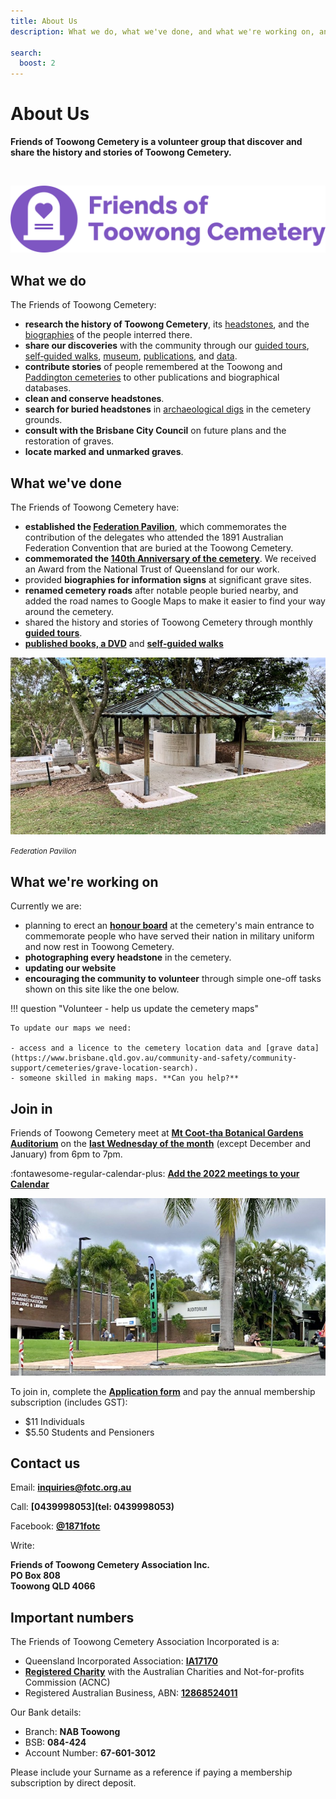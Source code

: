 ```yaml
---
title: About Us
description: What we do, what we've done, and what we're working on, and how you can join in 

search:
  boost: 2  
---
```


# About Us 

**Friends of Toowong Cemetery is a volunteer group that discover and share the history and stories of Toowong Cemetery.**

<br>

![Friends of Toowong Cemetery banner](../assets/fotc-banner-transparent-1280x320.png)


## What we do 

The Friends of Toowong Cemetery:

- **research the history of Toowong Cemetery**, its [headstones](../headstones/), and the [biographies](../bios/) of the people interred there. 
- **share our discoveries** with the community through our [guided tours](../guided-tours.md), [self‑guided walks](../walks/index.md), [museum](../cemetery/museum.md), [publications](publications.md), and [data](data.md).
- **contribute stories** of people remembered at the Toowong and [Paddington cemeteries](https://www.brisbane.qld.gov.au/community-and-safety/community-support/cemeteries/historic-cemeteries/paddington-cemetery) to other publications and biographical databases.
- **clean and conserve headstones**.
- **search for buried headstones** in [archaeological digs](../headstones/archaeological-digs.md) in the cemetery grounds. 
- **consult with the Brisbane City Council** on future plans and the restoration of graves.
- **locate marked and unmarked graves**.

## What we've done

The Friends of Toowong Cemetery have:

- **established the [Federation Pavilion](federation-pavilion.md)**, which commemorates the contribution of the delegates who attended the 1891 Australian Federation Convention that are buried at the Toowong Cemetery. 
- **commemorated the [140th Anniversary of the cemetery](140-commemoration.md)**. We received an Award from the National Trust of Queensland for our work.
- provided **biographies for information signs** at significant grave sites.
- **renamed cemetery roads** after notable people buried nearby, and added the road names to Google Maps to make it easier to find your way around the cemetery.
- shared the history and stories of Toowong Cemetery through monthly **[guided tours](../guided-tours.md)**.
- **[published books, a DVD](publications.md)** and **[self‑guided walks](../walks/index.md)** 


![Federation Pavilion](../assets/federation-pavilion.jpg)

*<small>Federation Pavilion</small>* 

## What we're working on

Currently we are: 

- planning to erect an **[honour board](https://youtu.be/mVfixEzUpwk)** at the cemetery's main entrance to commemorate people who have served their nation in military uniform and now rest in Toowong Cemetery.
- **photographing every headstone** in the cemetery.
- **updating our website** <!-- to include [even more content](https://github.com/1871fotc/fotc/projects/1?fullscreen=true), including updating the directions and maps for our [self‑guided walks](../walks/index.md). -->
- **encouraging the community to volunteer** through simple one-off tasks shown on this site like the one below. 

!!! question "Volunteer - help us update the cemetery maps"

    To update our maps we need:
    
    - access and a licence to the cemetery location data and [grave data](https://www.brisbane.qld.gov.au/community-and-safety/community-support/cemeteries/grave-location-search). 
    - someone skilled in making maps. **Can you help?** 

<!--
## What have we got planned? 

With the **150th Anniversary** of the opening of Toowong Cemetery on **Saturday 5 July 2025** we're planning a very special event. More will be revealed closer to the day.

-->

## Join in

Friends of Toowong Cemetery meet at **[Mt Coot-tha Botanical Gardens Auditorium](https://www.brisbane.qld.gov.au/things-to-see-and-do/council-venues-and-precincts/parks/botanic-gardens-in-brisbane/brisbane-botanic-gardens-mt-coot-tha)** on the **[last Wednesday of the month](https://www.timeanddate.com/calendar/custom.html?year=2022&y2=2023&months=24&country=29&typ=3&display=3&cols=0&fdow=7&hol=0&ctf=5&ctc=2&holmark=2&hod=1&hcl=1&cdt=7&cwd=___1___&cwf=______&holm=1&df=1)** (except December and January) from 6pm to 7pm.

:fontawesome-regular-calendar-plus: **[Add the 2022 meetings to your Calendar](../assets/calendar/meetings-2022.ics)**

![Mt Coot-tha Botanical Gardens Auditorium](../assets/auditorium.jpg)

To join in, complete the **[Application form](https://forms.gle/iwFKCnpNYRTSeHLb8)** and pay the annual membership subscription (includes GST):

- $11 Individuals
- $5.50 Students and Pensioners

## Contact us 

Email: **[inquiries@fotc.org.au](mailto://inquiries@fotc.org.au)**

Call: **[0439998053](tel: 0439998053)**

Facebook: **[@1871fotc](https://www.facebook.com/1871fotc/)**

Write: 

**Friends of Toowong Cemetery Association Inc.** <br>
**PO Box 808** <br>
**Toowong QLD 4066**


## Important numbers

The Friends of Toowong Cemetery Association Incorporated is a:

- Queensland Incorporated Association: **[IA17170](https://www.qld.gov.au/law/laws-regulated-industries-and-accountability/queensland-laws-and-regulations/check-a-licence-association-charity-or-register/check-a-charity-or-association)**
- **[Registered Charity](https://www.acnc.gov.au/charity/charities/cbe72786-39af-e811-a963-000d3ad24077/profile)** with the Australian Charities and Not-for-profits Commission (ACNC)
- Registered Australian Business, ABN: **[12868524011](https://abr.business.gov.au/ABN/View?id=12868524011)**

Our Bank details: 

- Branch: **NAB Toowong**
- BSB: **084-424** 
- Account Number: **67-601-3012**

Please include your Surname as a reference if paying a membership subscription by direct deposit. 
